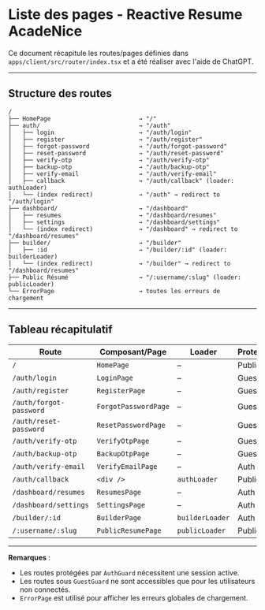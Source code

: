 # Liste des pages - Reactive Resume AcadeNice

Ce document récapitule les routes/pages définies dans `apps/client/src/router/index.tsx` et a été réaliser avec l'aide de ChatGPT.

---

## Structure des routes

```
/
├── HomePage                         → "/"
├── auth/                            → "/auth"
│   ├── login                        → "/auth/login"
│   ├── register                     → "/auth/register"
│   ├── forgot-password              → "/auth/forgot-password"
│   ├── reset-password               → "/auth/reset-password"
│   ├── verify-otp                   → "/auth/verify-otp"
│   ├── backup-otp                   → "/auth/backup-otp"
│   ├── verify-email                 → "/auth/verify-email"
│   ├── callback                     → "/auth/callback" (loader: authLoader)
│   └── (index redirect)             → "/auth" → redirect to "/auth/login"
├── dashboard/                       → "/dashboard"
│   ├── resumes                      → "/dashboard/resumes"
│   ├── settings                     → "/dashboard/settings"
│   └── (index redirect)             → "/dashboard" → redirect to "/dashboard/resumes"
├── builder/                         → "/builder"
│   ├── :id                          → "/builder/:id" (loader: builderLoader)
│   └── (index redirect)             → "/builder" → redirect to "/dashboard/resumes"
├── Public Résumé                    → "/:username/:slug" (loader: publicLoader)
└── ErrorPage                        → toutes les erreurs de chargement
```

---

## Tableau récapitulatif

| Route                            | Composant/Page              | Loader         | Protection      |
|----------------------------------|-----------------------------|----------------|------------------|
| `/`                              | `HomePage`                  | –              | Public           |
| `/auth/login`                    | `LoginPage`                 | –              | Guest only       |
| `/auth/register`                 | `RegisterPage`              | –              | Guest only       |
| `/auth/forgot-password`          | `ForgotPasswordPage`        | –              | Guest only       |
| `/auth/reset-password`           | `ResetPasswordPage`         | –              | Guest only       |
| `/auth/verify-otp`               | `VerifyOtpPage`             | –              | Guest only       |
| `/auth/backup-otp`               | `BackupOtpPage`             | –              | Guest only       |
| `/auth/verify-email`             | `VerifyEmailPage`           | –              | Auth only        |
| `/auth/callback`                 | `<div />`                   | `authLoader`   | Public           |
| `/dashboard/resumes`             | `ResumesPage`               | –              | Auth only        |
| `/dashboard/settings`            | `SettingsPage`              | –              | Auth only        |
| `/builder/:id`                   | `BuilderPage`               | `builderLoader`| Auth only        |
| `/:username/:slug`               | `PublicResumePage`          | `publicLoader` | Public           |

---

**Remarques** :
- Les routes protégées par `AuthGuard` nécessitent une session active.
- Les routes sous `GuestGuard` ne sont accessibles que pour les utilisateurs non connectés.
- `ErrorPage` est utilisé pour afficher les erreurs globales de chargement.
